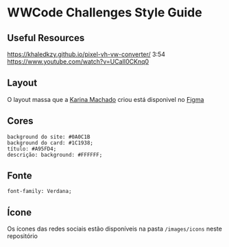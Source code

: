 # WWCode Challenges Style Guide

## Useful Resources

https://khaledkzy.github.io/pixel-vh-vw-converter/
3:54 https://www.youtube.com/watch?v=UCaII0CKnq0

## Layout

O layout massa que a [Karina Machado](https://br.linkedin.com/in/karinamachado) criou está disponivel no [Figma](https://www.figma.com/file/X4IbpMBNJXoVcYbXfIIeX0/Card---challenge?node-id=0%3A1)

## Cores

```
background do site: #0A0C1B
background do card: #1C1938;
título: #A95FD4;
descrição: background: #FFFFFF;
```

## Fonte

```
font-family: Verdana;
```

## Ícone

Os ícones das redes sociais estão disponíveis na pasta `/images/icons` neste repositório
